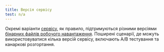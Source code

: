 ```yaml
---
title: Версія сервісу
test: n/a
---
```


Окремі варіанти [сервісу](/docs/reference/glossary/#service), як правило, підтримуються різними версіями [бінарних файлів робочого навантаження](/docs/reference/glossary/#workload). Поширені сценарії, де можуть використовуватися кілька версій сервісу, включають A/B тестування та канаркові розгортання.
